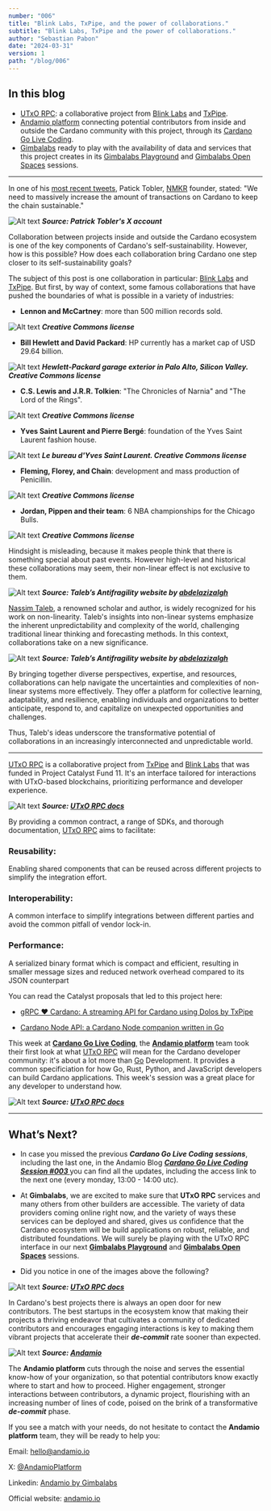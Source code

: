 ```yaml
---
number: "006"
title: "Blink Labs, TxPipe, and the power of collaborations."
subtitle: "Blink Labs, TxPipe and the power of collaborations."
author: "Sebastian Pabon"
date: "2024-03-31"
version: 1
path: "/blog/006"
---
```


## In this blog

- [UTxO RPC](https://utxorpc.org/): a collaborative project from [Blink Labs](https://blinklabs.io/) and [TxPipe](https://txpipe.io/). 
- [Andamio platform](https://www.andamio.io/) connecting potential contributors from inside and outside the Cardano community with this project, through its [Cardano Go Live Coding](https://us06web.zoom.us/meeting/register/tZwtcemrqTwoG9fYL2pYvrCwQG9u2tJNmqa6#/registration). 
- [Gimbalabs](https://discord.gg/gj2msNfz33) ready to play with the availability of data and services that this project creates in its [Gimbalabs Playground](https://gimbalabs.com/pbl/playground) and [Gimbalabs Open Spaces](https://gimbalabs.com/gimbalgrid/62) sessions.


---

In one of his [most recent tweets](https://twitter.com/Padierfind/status/1774132675164443064), Patick Tobler, [NMKR](https://www.nmkr.io/) founder, stated: "We need to massively increase the amount of transactions on Cardano to keep the chain sustainable."

![Alt text](/blog_006/image1.png "Patrick Tobler's tweet")
***Source: Patrick Tobler's X account***

Collaboration between projects inside and outside the Cardano ecosystem is one of the key components of Cardano's self-sustainability. However, how is this possible? How does each collaboration bring Cardano one step closer to its self-sustainability goals? 

The subject of this post is one collaboration in particular: [Blink Labs](https://blinklabs.io/) and [TxPipe](https://txpipe.io/). But first, by way of context, some famous collaborations that have pushed the boundaries of what is possible in a variety of industries:

- **Lennon and McCartney**: more than 500 million records sold.

![Alt text](/blog_006/beatles.jpg "beatles")
***Creative Commons license***

- **Bill Hewlett and David Packard**: HP currently has a market cap of USD 29.64 billion.

![Alt text](/blog_006/hp.jpg "hp")
***Hewlett-Packard garage exterior in Palo Alto, Silicon Valley. Creative Commons license***

- **C.S. Lewis and J.R.R. Tolkien**: "The Chronicles of Narnia" and "The Lord of the Rings".

![Alt text](/blog_006/lewis_tolkien.jpg "lewis tolkien")
***Creative Commons license***

- **Yves Saint Laurent and Pierre Bergé**: foundation of the Yves Saint Laurent fashion house. 

![Alt text](/blog_006/yves.jpg "lewis tolkien")
***Le bureau d'Yves Saint Laurent. Creative Commons license***

- **Fleming, Florey, and Chain**: development and mass production of Penicillin.

![Alt text](/blog_006/penicillin.jpg "lewis tolkien")
***Creative Commons license***

- **Jordan, Pippen and their team**: 6 NBA championships for the Chicago Bulls.

![Alt text](/blog_006/bulls.jpg "cnicago bulls")
***Creative Commons license***


Hindsight is misleading, because it makes people think that there is something special about past events. However high-level and historical these collaborations may seem, their non-linear effect is not exclusive to them. 

![Alt text](/blog_006/non-linear1.png "non-linearity")
***Source: Taleb’s Antifragility website by [abdelazizalgh](https://ghannami.com/talebs-antifragility/)***


[Nassim Taleb](https://www.fooledbyrandomness.com/), a renowned scholar and author, is widely recognized for his work on non-linearity. Taleb's insights into non-linear systems emphasize the inherent unpredictability and complexity of the world, challenging traditional linear thinking and forecasting methods. In this context, collaborations take on a new significance.

![Alt text](/blog_006/non-linear2.png "non-linearity")
***Source: Taleb’s Antifragility website by [abdelazizalgh](https://ghannami.com/talebs-antifragility/)***

By bringing together diverse perspectives, expertise, and resources, collaborations can help navigate the uncertainties and complexities of non-linear systems more effectively. They offer a platform for collective learning, adaptability, and resilience, enabling individuals and organizations to better anticipate, respond to, and capitalize on unexpected opportunities and challenges. 

Thus, Taleb's ideas underscore the transformative potential of collaborations in an increasingly interconnected and unpredictable world.

---

[UTxO RPC](https://utxorpc.org/) is a collaborative project from [TxPipe](https://txpipe.io/) and [Blink Labs](https://blinklabs.io/) that was funded in Project Catalyst Fund 11. It's an interface tailored for interactions with UTxO-based blockchains, prioritizing performance and developer experience. 

![Alt text](/blog_006/blink-tx-collab.png "UTxO RPC docs")
***Source: [UTxO RPC docs](https://utxorpc.org/)***

By providing a common contract, a range of SDKs, and thorough documentation, [UTxO RPC](https://utxorpc.org/) aims to facilitate:

### Reusability:
Enabling shared components that can be reused across different projects to simplify the integration effort.

### Interoperability: 
A common interface to simplify integrations between different parties and avoid the common pitfall of vendor lock-in.

### Performance: 
A serialized binary format which is compact and efficient, resulting in smaller message sizes and reduced network overhead compared to its JSON counterpart

You can read the Catalyst proposals that led to this project here:

- [gRPC ❤️ Cardano: A streaming API for Cardano using Dolos by TxPipe](https://projectcatalyst.io/funds/11/cardano-open-developers/grpc-cardano-a-streaming-api-for-cardano-using-dolos-by-txpipe)

- [Cardano Node API: a Cardano Node companion written in Go](https://projectcatalyst.io/funds/11/cardano-use-cases-solution/cardano-node-api-a-cardano-node-companion-written-in-go)

This week at **[Cardano Go Live Coding](https://andamio.notion.site/Open-Source-Cardano-Go-Libraries-Docs-Andamio-CLI-5266383e226246edb37d4c859d2a0a31)**, the **[Andamio platform](https://www.andamio.io/)** team took their first look at what [UTxO RPC](https://utxorpc.org/) will mean for the Cardano developer community: it's about a lot more than [Go](https://go.dev/) Development. It provides a common specificiation for how Go, Rust, Python, and JavaScript developers can build Cardano applications. This week's session was a great place for any developer to understand how.

![Alt text](/blog_006/blink-tx-collab-2.png "UTxO RPC docs")
***Source: [UTxO RPC docs](https://utxorpc.org/)***


---

## What’s Next?

- In case you missed the previous ***Cardano Go Live Coding sessions***, including the last one, in the Andamio Blog ***[Cardano Go Live Coding Session #003 ](https://www.andamio.io/blog/006)*** you can find all the updates, including the access link to the next one (every monday, 13:00 - 14:00 utc).


- At **Gimbalabs**, we are excited to make sure that **UTxO RPC** services and many others from other builders are accessible. The variety of data providers coming online right now, and the variety of ways these services can be deployed and shared, gives us confidence that the Cardano ecosystem will be build applications on robust, reliable, and distributed foundations.  We will surely be playing with the UTxO RPC interface in our next **[Gimbalabs Playground](https://gimbalabs.com/pbl/playground)** and **[Gimbalabs Open Spaces](https://gimbalabs.com/gimbalgrid/62)** sessions.


- Did you notice in one of the images above the following?

![Alt text](/blog_006/andamio-contributors-1.png "non-linearity")
***Source: [UTxO RPC docs](https://utxorpc.org/)***

In Cardano's best projects there is always an open door for new contributors. The best startups in the ecosystem know that making their projects a thriving endeavor that cultivates a community of dedicated contributors and encourages engaging interactions is key to making them vibrant projects that accelerate their ***de-commit*** rate sooner than expected.   

![Alt text](/blog_006/andamio-contributors-2.png "non-linearity")
***Source: [Andamio](https://www.andamio.io/)***

The **Andamio platform** cuts through the noise and serves the essential know-how of your organization, so that potential contributors know exactly where to start and how to proceed. Higher engagement, stronger interactions between contributors, a dynamic project, flourishing with an increasing number of lines of code, poised on the brink of a transformative ***de-commit*** phase.

If you see a match with your needs, do not hesitate to contact the **Andamio platform** team, they will be ready to help you:

Email: hello@andamio.io

X: [@AndamioPlatform](https://twitter.com/AndamioPlatform)

Linkedin: [Andamio by Gimbalabs](https://www.linkedin.com/company/andamio-platform)

Official website: [andamio.io](https://www.andamio.io/) 